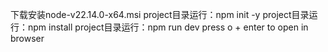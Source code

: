 下载安装node-v22.14.0-x64.msi
project目录运行：npm init -y
project目录运行：npm install
project目录运行：npm run dev
press o + enter to open in browser
